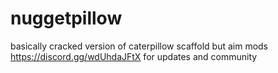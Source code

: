# nuggetpillow

basically cracked version of caterpillow scaffold but aim mods
https://discord.gg/wdUhdaJFtX for updates and community
